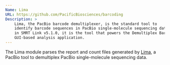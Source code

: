 ```yaml
---
Name: Lima
URL: https://github.com/PacificBiosciences/barcoding
Description: > 
    Lima, the PacBio barcode demultiplexer, is the standard tool to
    identify barcode sequences in PacBio single-molecule sequencing data. Starting
    in SMRT Link v5.1.0, it is the tool that powers the Demultiplex Barcodes
    GUI-based analysis application.
--- 
```


The Lima module parses the report and count files generated by
[Lima](https://github.com/PacificBiosciences/barcoding), a PacBio tool to
demultiplex PacBio single-molecule sequencing data.
